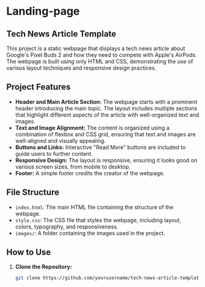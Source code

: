 # Landing-page
## Tech News Article Template

This project is a static webpage that displays a tech news article about Google's Pixel Buds 2 and how they need to compete with Apple's AirPods. The webpage is built using only HTML and CSS, demonstrating the use of various layout techniques and responsive design practices.

## Project Features

- **Header and Main Article Section:** The webpage starts with a prominent header introducing the main topic. The layout includes multiple sections that highlight different aspects of the article with well-organized text and images.
- **Text and Image Alignment:** The content is organized using a combination of flexbox and CSS grid, ensuring that text and images are well-aligned and visually appealing.
- **Buttons and Links:** Interactive "Read More" buttons are included to guide users to further content.
- **Responsive Design:** The layout is responsive, ensuring it looks good on various screen sizes, from mobile to desktop.
- **Footer:** A simple footer credits the creator of the webpage.

## File Structure

- `index.html`: The main HTML file containing the structure of the webpage.
- `style.css`: The CSS file that styles the webpage, including layout, colors, typography, and responsiveness.
- `images/`: A folder containing the images used in the project.

## How to Use

1. **Clone the Repository:** 
   ```bash
   git clone https://github.com/yourusername/tech-news-article-template.git
